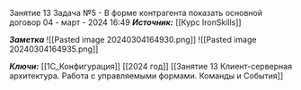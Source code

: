 
Занятие 13 Задача №5 - В форме контрагента показать основной договор
 04 - март - 2024  16:49 
***Источник:***  [[Курс IronSkills]] 

***Заметка*** 
![[Pasted image 20240304164930.png]]
![[Pasted image 20240304164935.png]]

***Ключи:*** [[1С_Конфигурация]] [[2024 год]]  [[Занятие 13 Клиент-серверная архитектура. Работа с управляемыми формами. Команды и События]]